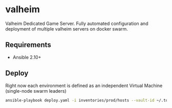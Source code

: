 # valheim
Valheim Dedicated Game Server. Fully automated configuration and deployment of multiple valheim servers on docker swarm.

## Requirements
- Ansible 2.10+

## Deploy
Right now each environment is defined as an independent Virtual Machine (single-node swarm leaders)
```bash
ansible-playbook deploy.yaml -i inventories/prod/hosts --vault-id ~/.tokens/master_id
```
